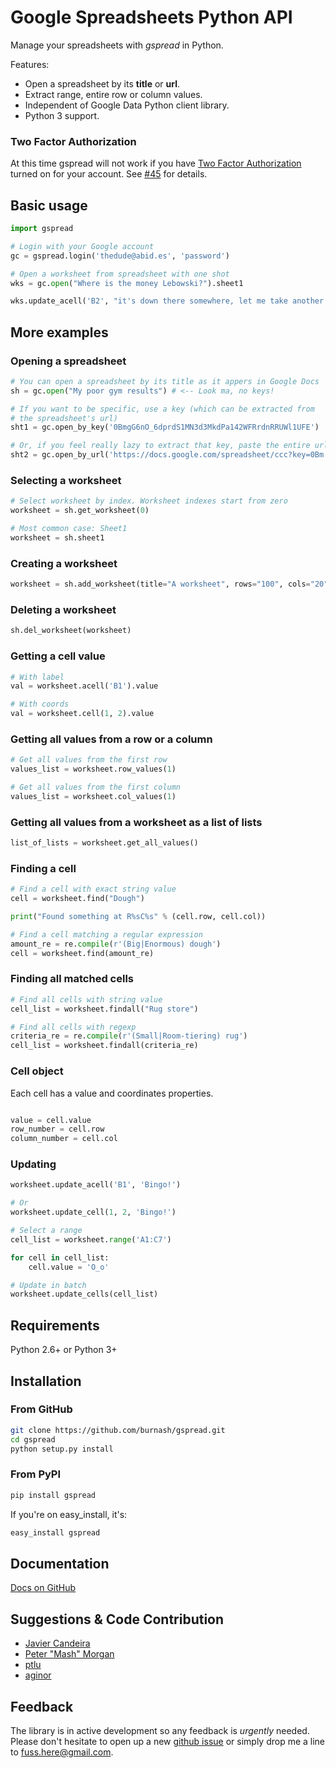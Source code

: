 # Google Spreadsheets Python API

Manage your spreadsheets with _gspread_ in Python.

Features:

* Open a spreadsheet by its **title** or **url**.
* Extract range, entire row or column values.
* Independent of Google Data Python client library.
* Python 3 support.

### Two Factor Authorization

At this time gspread will not work if you have [Two Factor Authorization](http://support.google.com/accounts/bin/answer.py?hl=en&answer=180744) turned on for your account. 
See [#45](https://github.com/burnash/gspread/issues/45) for details.

## Basic usage

```python
import gspread

# Login with your Google account
gc = gspread.login('thedude@abid.es', 'password')

# Open a worksheet from spreadsheet with one shot
wks = gc.open("Where is the money Lebowski?").sheet1

wks.update_acell('B2', "it's down there somewhere, let me take another look.")
```

## More examples

### Opening a spreadsheet

```python
# You can open a spreadsheet by its title as it appers in Google Docs
sh = gc.open("My poor gym results") # <-- Look ma, no keys!

# If you want to be specific, use a key (which can be extracted from
# the spreadsheet's url)
sht1 = gc.open_by_key('0BmgG6nO_6dprdS1MN3d3MkdPa142WFRrdnRRUWl1UFE')

# Or, if you feel really lazy to extract that key, paste the entire url
sht2 = gc.open_by_url('https://docs.google.com/spreadsheet/ccc?key=0Bm...FE&hl')
```

### Selecting a worksheet

```python
# Select worksheet by index. Worksheet indexes start from zero
worksheet = sh.get_worksheet(0)

# Most common case: Sheet1
worksheet = sh.sheet1
```

### Creating a worksheet

```python
worksheet = sh.add_worksheet(title="A worksheet", rows="100", cols="20")
```

### Deleting a worksheet

```python
sh.del_worksheet(worksheet)
```

### Getting a cell value

```python
# With label
val = worksheet.acell('B1').value

# With coords
val = worksheet.cell(1, 2).value
```

### Getting all values from a row or a column

```python
# Get all values from the first row
values_list = worksheet.row_values(1)

# Get all values from the first column
values_list = worksheet.col_values(1)
```

### Getting all values from a worksheet as a list of lists

```python
list_of_lists = worksheet.get_all_values()
```

### Finding a cell

```python
# Find a cell with exact string value
cell = worksheet.find("Dough")

print("Found something at R%sC%s" % (cell.row, cell.col))

# Find a cell matching a regular expression
amount_re = re.compile(r'(Big|Enormous) dough')
cell = worksheet.find(amount_re)
```

### Finding all matched cells

```python
# Find all cells with string value
cell_list = worksheet.findall("Rug store")

# Find all cells with regexp
criteria_re = re.compile(r'(Small|Room-tiering) rug')
cell_list = worksheet.findall(criteria_re)
```

### Cell object

Each cell has a value and coordinates properties.

```python

value = cell.value
row_number = cell.row
column_number = cell.col
```

### Updating

```python
worksheet.update_acell('B1', 'Bingo!')

# Or
worksheet.update_cell(1, 2, 'Bingo!')

# Select a range
cell_list = worksheet.range('A1:C7')

for cell in cell_list:
    cell.value = 'O_o'

# Update in batch
worksheet.update_cells(cell_list)
```

## Requirements

Python 2.6+ or Python 3+

## Installation

### From GitHub

```sh
git clone https://github.com/burnash/gspread.git
cd gspread
python setup.py install
```

### From PyPI

```sh
pip install gspread
```

If you're on easy_install, it's:

```sh
easy_install gspread
```

## Documentation

[Docs on GitHub](http://burnash.github.com/gspread/)

## Suggestions & Code Contribution

- [Javier Candeira](https://github.com/candeira)
- [Peter "Mash" Morgan](https://github.com/ac001)
- [ptlu](https://github.com/ptlu)
- [aginor](https://github.com/aginor)

## Feedback

The library is in active development so any feedback is *urgently* needed. Please
don't hesitate to open up a new [github issue](https://github.com/burnash/gspread/issues)
or simply drop me a line to <fuss.here@gmail.com>.

